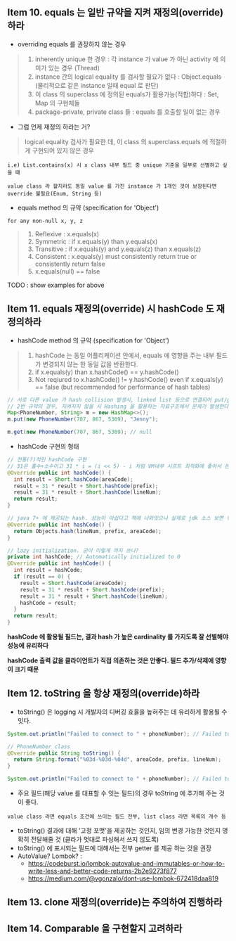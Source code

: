 ## Item 10. equals 는 일반 규약을 지켜 재정의(override)하라

- overriding equals 를 권장하지 않는 경우

> 1. inherently unique 한 경우 : 각 instance 가 value 가 아닌 activity 에 의미가 있는 경우 (Thread)
> 2. instance 간의 logical	equality 를 검사할 필요가 없다 : Object.equals (물리적으로 같은 instance 일때 equal 로 판단)
> 3. 이 class 의 superclass 에 정의된 equals가 활용가능(적합)하다 : Set, Map 의 구현체들
> 4. package-private, private class 들 : equals 를 호출할 일이 없는 경우

- 그럼 언제 재정의 하라는 거?

> logical	equality 검사가 필요한 데, 이 class 의 superclass.equals 에 적절하게 구현되어 있지 않은 경우
```
i.e) List.contains(x) 시 x class 내부 필드 중 unique 기준을 일부로 선별하고 싶을 때

value class 라 할지라도 동일 value 를 가진 instance 가 1개인 것이 보장된다면 override 불필요(Enum, String 등)
```

- equals method 의 규약 (specification for 'Object')

```
for any non-null x, y, z
```
> 1. Reflexive : x.equals(x) 
> 2. Symmetric : if x.equals(y) than y.equals(x)
> 3. Transitive : if x.equals(y) and y.equals(z) than	x.equals(z)
> 4. Consistent : x.equals(y) must consistently return true	or consistently return false 
> 5. x.equals(null) == false

TODO : show examples for above

## Item 11. equals 재정의(override) 시 hashCode 도 재정의하라

- hashCode method 의 규약 (specification for 'Object')

> 1. hashCode 는 동일 어플리케이션 안에서, equals 에 영향을 주는 내부 필드가 변경되지 않는 한 동일 값을 반환한다. 
> 2. if x.equals(y) than x.hashCode() == y.hashCode()
> 3. Not reqiured to x.hashCode() != y.hashCode() even if x.equals(y) == false (but recommended for performance of hash tables)
```  Java
// 서로 다른 value 가 hash collision 발생시, linked list 등으로 연결되어 put/get 성능에 영향( > O(1) )을 끼칠 수 있다.
// 2번 규약의 경우, 지켜지지 않을 시 Hashing 을 활용하는 자료구조에서 문제가 발생한다.
Map<PhoneNumber, String> m = new HashMap<>(); 
m.put(new PhoneNumber(707, 867, 5309), "Jenny");

m.get(new PhoneNumber(707, 867, 5309); // null
```

- hashCode 구현의 형태
``` Java
// 전통(?)적인 hashCode 구현
// 31은 홀수+소수이고 31 * i = (i << 5) - i 처럼 VM내부 시프트 최적화에 좋아서 쓴다고 한다.
@Override public int hashCode() {
  int result = Short.hashCode(areaCode);
  result = 31 * result + Short.hashCode(prefix);
  result = 31 * result + Short.hashCode(lineNum);
  return result;
}

// java 7+ 에 제공되는 hash. 성능이 아쉽다고 책에 나와잇으나 실제로 jdk 소스 보면 위쪽 코드와 비슷하다.
@Override public int hashCode() {
  return Objects.hash(lineNum, prefix, areaCode);
}

// lazy initialization. 굳이 이렇게 까지 쓰나?
private int hashCode; // Automatically initialized to 0
@Override public int hashCode() {
  int result = hashCode;
  if (result == 0) {
    result = Short.hashCode(areaCode);
    result = 31 * result + Short.hashCode(prefix);
    result = 31 * result + Short.hashCode(lineNum);
    hashCode = result;
  }
  return result;
}
```

**hashCode 에 활용될 필드는, 결과 hash 가 높은 cardinality 를 가지도록 잘 선별해야 성능에 유리하다**

**hashCode 출력 값을 클라이언트가 직접 의존하는 것은 안좋다. 필드 추가/삭제에 영향이 크기 때문**


## Item 12. toString 을 항상 재정의(override)하라

- toString() 은 logging 시 개발자의 디버깅 효율을 높혀주는 데 유리하게 활용될 수 잇다.
``` Java
System.out.println("Failed to connect to " + phoneNumber); // Failed to connect to PhoneNumber@163b91 

// PhoneNumber class
@Override public String toString() {
  return String.format("%03d-%03d-%04d", areaCode, prefix, lineNum);
}

System.out.println("Failed to connect to " + phoneNumber); // Failed to connect to 010-1577-1577

```

- 주요 필드(해당 value 를 대표할 수 잇는 필드)의 경우 toString 에 추가해 주는 것이 좋다.
```
value class 라면 equals 조건에 쓰이는 필드 전부, list class 라면 목록의 개수 등
```

- toString() 결과에 대해 '고정 포맷'을 제공하는 것인지, 임의 변경 가능한 것인지 명확히 전달해줄 것 (클라가 멋대로 파싱해서 쓰지 않도록)
- toString() 에 표시되는 필드에 대해서는 전부 getter 를 제공 하는 것을 권장
- AutoValue? Lombok? : 
  - https://codeburst.io/lombok-autovalue-and-immutables-or-how-to-write-less-and-better-code-returns-2b2e9273f877
  - https://medium.com/@vgonzalo/dont-use-lombok-672418daa819




## Item 13. clone 재정의(override)는 주의하여 진행하라

## Item 14. Comparable 을 구현할지 고려하라
